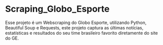 # Scraping_Globo_Esporte
Esse projeto é um Webscraping do Globo Esporte, utilizando Python, Beautiful Soup e Requests, este projeto captura as últimas notícias, estatísticas e resultados do seu time brasileiro favorito diretamente do site do GE. 
